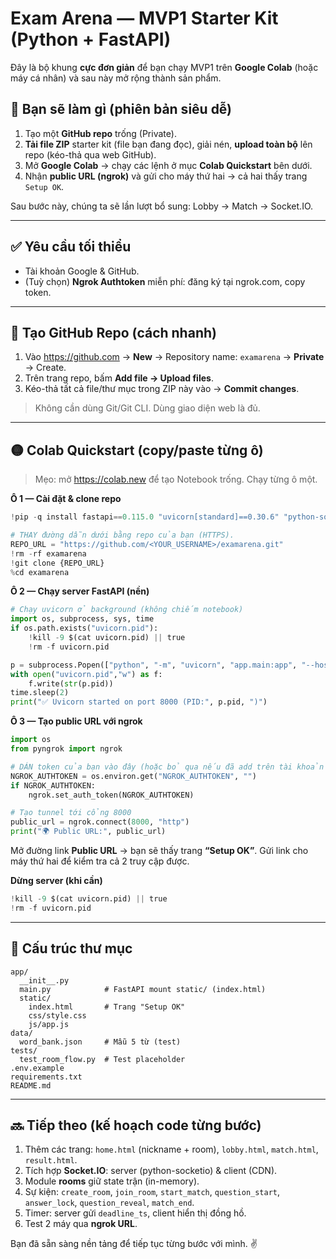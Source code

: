 # Exam Arena — MVP1 Starter Kit (Python + FastAPI)

Đây là bộ khung **cực đơn giản** để bạn chạy MVP1 trên **Google Colab** (hoặc máy cá nhân) và sau này mở rộng thành sản phẩm.

## 🚀 Bạn sẽ làm gì (phiên bản siêu dễ)
1) Tạo một **GitHub repo** trống (Private).
2) **Tải file ZIP** starter kit (file bạn đang đọc), giải nén, **upload toàn bộ** lên repo (kéo-thả qua web GitHub).
3) Mở **Google Colab** → chạy các lệnh ở mục **Colab Quickstart** bên dưới.
4) Nhận **public URL (ngrok)** và gửi cho máy thứ hai → cả hai thấy trang `Setup OK`.

Sau bước này, chúng ta sẽ lần lượt bổ sung: Lobby → Match → Socket.IO.

---

## ✅ Yêu cầu tối thiểu
- Tài khoản Google & GitHub.
- (Tuỳ chọn) **Ngrok Authtoken** miễn phí: đăng ký tại ngrok.com, copy token.

---

## 🧭 Tạo GitHub Repo (cách nhanh)
1. Vào https://github.com → **New** → Repository name: `examarena` → **Private** → Create.
2. Trên trang repo, bấm **Add file → Upload files**.
3. Kéo-thả tất cả file/thư mục trong ZIP này vào → **Commit changes**.

> Không cần dùng Git/Git CLI. Dùng giao diện web là đủ.

---

## 🟡 Colab Quickstart (copy/paste từng ô)
> Mẹo: mở https://colab.new để tạo Notebook trống. Chạy từng ô một.

**Ô 1 — Cài đặt & clone repo**
```python
!pip -q install fastapi==0.115.0 "uvicorn[standard]==0.30.6" "python-socketio[asyncio]==5.11.3" Jinja2==3.1.4 python-dotenv==1.0.1 pyngrok==7.2.0

# THAY đường dẫn dưới bằng repo của bạn (HTTPS).
REPO_URL = "https://github.com/<YOUR_USERNAME>/examarena.git"
!rm -rf examarena
!git clone {REPO_URL}
%cd examarena
```

**Ô 2 — Chạy server FastAPI (nền)**
```python
# Chạy uvicorn ở background (không chiếm notebook)
import os, subprocess, sys, time
if os.path.exists("uvicorn.pid"):
    !kill -9 $(cat uvicorn.pid) || true
    !rm -f uvicorn.pid

p = subprocess.Popen(["python", "-m", "uvicorn", "app.main:app", "--host", "0.0.0.0", "--port", "8000"])
with open("uvicorn.pid","w") as f:
    f.write(str(p.pid))
time.sleep(2)
print("✅ Uvicorn started on port 8000 (PID:", p.pid, ")")
```

**Ô 3 — Tạo public URL với ngrok**
```python
import os
from pyngrok import ngrok

# DÁN token của bạn vào đây (hoặc bỏ qua nếu đã add trên tài khoản Colab)
NGROK_AUTHTOKEN = os.environ.get("NGROK_AUTHTOKEN", "")
if NGROK_AUTHTOKEN:
    ngrok.set_auth_token(NGROK_AUTHTOKEN)

# Tạo tunnel tới cổng 8000
public_url = ngrok.connect(8000, "http")
print("🌍 Public URL:", public_url)
```

Mở đường link **Public URL** → bạn sẽ thấy trang **“Setup OK”**. Gửi link cho máy thứ hai để kiểm tra cả 2 truy cập được.

**Dừng server (khi cần)**
```python
!kill -9 $(cat uvicorn.pid) || true
!rm -f uvicorn.pid
```

---

## 📁 Cấu trúc thư mục
```
app/
  __init__.py
  main.py            # FastAPI mount static/ (index.html)
  static/
    index.html       # Trang "Setup OK"
    css/style.css
    js/app.js
data/
  word_bank.json     # Mẫu 5 từ (test)
tests/
  test_room_flow.py  # Test placeholder
.env.example
requirements.txt
README.md
```

---

## 🔜 Tiếp theo (kế hoạch code từng bước)
1. Thêm các trang: `home.html` (nickname + room), `lobby.html`, `match.html`, `result.html`.
2. Tích hợp **Socket.IO**: server (python-socketio) & client (CDN).
3. Module **rooms** giữ state trận (in-memory).
4. Sự kiện: `create_room`, `join_room`, `start_match`, `question_start`, `answer_lock`, `question_reveal`, `match_end`.
5. Timer: server gửi `deadline_ts`, client hiển thị đồng hồ.
6. Test 2 máy qua **ngrok URL**.

Bạn đã sẵn sàng nền tảng để tiếp tục từng bước với mình. ✌️
